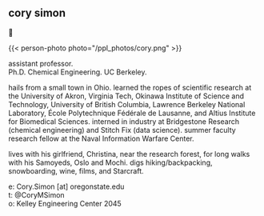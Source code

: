 
## cory simon

:wave: 

{{< person-photo photo="/ppl_photos/cory.png" >}}

assistant professor. \
Ph.D. Chemical Engineering. UC Berkeley.

hails from a small town in Ohio. 
learned the ropes of scientific research at the University of Akron, Virginia Tech, Okinawa Institute of Science and Technology, University of British Columbia, Lawrence Berkeley National Laboratory, École Polytechnique Fédérale de Lausanne, and Altius Institute for Biomedical Sciences. 
interned in industry at Bridgestone Research (chemical engineering) and Stitch Fix (data science). summer faculty research fellow at the Naval Information Warfare Center.

lives with his girlfriend, Christina, near the research forest, for long walks with his Samoyeds, Oslo and Mochi. 
digs hiking/backpacking, snowboarding, wine, films, and Starcraft.


e: Cory.Simon [at] oregonstate.edu \
t: @CoryMSimon \
o: Kelley Engineering Center 2045
